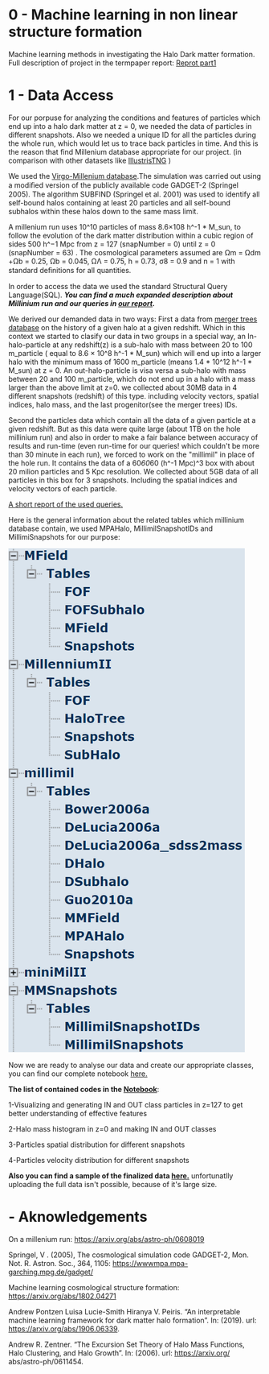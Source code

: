 # 0 - Machine learning in non linear structure formation
Machine learning methods in investigating the Halo Dark matter formation.
Full description of project in the termpaper report: [Reprot part1]()
# 1 - Data Access

For our porpuse for analyzing the conditions and features of particles which end up into a halo dark matter at z = 0, we needed the data of particles in different snapshots. Also we needed a unique ID for all the particles during the whole run, which would let us to trace back particles in time. And this is the reason that find Millenium database appropriate for our project. (in comparison with other datasets like [IllustrisTNG](https://www.tng-project.org/data/) )

We used the [Virgo-Millenium database](https://wwwmpa.mpa-garching.mpg.de/millennium/).The simulation was carried out using a modiﬁed version of the publicly available code GADGET-2  (Springel 2005). The algorithm SUBFIND (Springel et al. 2001) was used to identify all self-bound halos containing at least 20 particles and all self-bound subhalos within these halos down to the same mass limit. 

A millenium run uses 10^10 particles of mass 8.6×108 h^-1 * M_sun, to follow the evolution of the dark matter distribution within a cubic region of sides 500 h^−1 Mpc from z = 127 (snapNumber = 0) until z = 0 (snapNumber = 63) . The cosmological parameters assumed are Ωm = Ωdm +Ωb = 0.25, Ωb = 0.045,  ΩΛ = 0.75, h = 0.73, σ8 = 0.9 and n = 1 with standard deﬁnitions for all quantities. 

In order to access the data we used the standard Structural Query Language(SQL).
***You can find a much expanded description about Millinium run and our queries in [our report](https://github.com/Machine-Learning-in-Structure-formation/NLSFML/blob/master/Data/ML_Project_Part_1_Data.pdf).***
 
We derived our demanded data in two ways: 
First a data from [merger trees database](http://gavo.mpa-garching.mpg.de/MyMillennium/Help?page=mergertrees) on the history of a given halo at a given redshift. Which in this context we started to clasify our data in two groups in a special way, an In-halo-particle at any redshift(z) is a sub-halo with mass between 20 to 100 m_particle ( equal to 8.6 × 10^8 h^-1 * M_sun) which will end up into a larger halo with the minimum mass of 1600 m_particle (means 1.4 * 10^12 h^-1 * M_sun) at z = 0. An out-halo-particle is visa versa a sub-halo with mass between 20 and 100 m_particle, which do not end up in a halo with a mass larger than the above limit at z=0. we collected about 30MB data in 4 different snapshots (redshift) of this type. including  velocity vectors, spatial indices, halo mass, and the last progenitor(see the merger trees) IDs.

Second the particles data which contain all the data of a given particle at a given redshift. But as this data were quite large (about 1TB on the hole millinium run) and also in order to make a fair balance between accuracy of results and run-time (even run-time for our queries! which couldn't be more than 30 minute in each run), we forced to work on the "millimil" in place of the hole run. It contains the data of a 60*60*60 (h^-1 Mpc)^3 box with about 20 milion particles and 5 Kpc resolution. We collected about 5GB data of all particles in this box for 3 snapshots. Including the spatial indices and velocity vectors of each particle.

[A short report of the used queries.](https://github.com/Machine-Learning-in-Structure-formation/NLSFML/blob/master/Data/Queries.txt)

Here is the general information about the related tables which millinium database contain, we used MPAHalo, MillimilSnapshotIDs and MillimiSnapshots for our purpose:

![](/Data/tables.PNG)

Now we are ready to analyse our data and create our appropriate classes, you can find our complete notebook [here.](https://github.com/Machine-Learning-in-Structure-formation/NLSFML/blob/master/Data/Full_codes_plots.ipynb)

**The list of contained codes in the [Notebook](https://github.com/Machine-Learning-in-Structure-formation/NLSFML/blob/master/Data/Full_codes_plots.ipynb)**:

1-Visualizing and generating IN and OUT class particles in z=127 to get better understanding of effective features

2-Halo mass histogram in z=0 and making IN and OUT classes

3-Particles spatial distribution for different snapshots

4-Particles velocity distribution for different snapshots

**Also you can find a sample of the finalized data [here.](https://github.com/Machine-Learning-in-Structure-formation/NLSFML/tree/master/Data/Data_Sample)** 
unfortunatlly uploading the full data isn't possible, because of it's large size.

# - Aknowledgements

On a millenium run: https://arxiv.org/abs/astro-ph/0608019

Springel, V . (2005), The cosmological simulation code GADGET-2, Mon. Not. R. Astron. Soc., 364, 1105: https://wwwmpa.mpa-garching.mpg.de/gadget/

Machine learning cosmological structure formation: https://arxiv.org/abs/1802.04271

Andrew Pontzen Luisa Lucie-Smith Hiranya V. Peiris. “An interpretable machine learning framework for dark matter halo formation”. In: (2019). url: https://arxiv.org/abs/1906.06339. 

Andrew R. Zentner. “The Excursion Set Theory of Halo Mass Functions, Halo Clustering, and Halo Growth”. In: (2006). url: https://arxiv.org/ abs/astro-ph/0611454.

